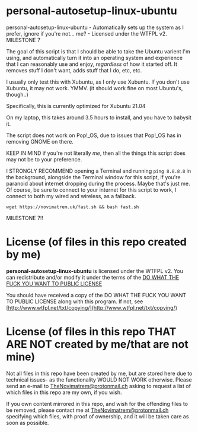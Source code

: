 # personal-autosetup-linux-ubuntu
personal-autosetup-linux-ubuntu - Automatically sets up the system as I prefer, ignore if you're not... me? - Licensed under the WTFPL v2. MILESTONE 7

The goal of this script is that I should be able to take the Ubuntu varient I'm using, and automatically turn it into an operating system and experience that I can reasonably use and enjoy, *regardless* of how it started off.
It removes stuff I don't want, adds stuff that I do, etc, etc.

I usually only test this with Xubuntu, as I only use Xubuntu. If you don't use Xubuntu, it may not work. YMMV.
(it should work fine on most Ubuntu's, though..)

Specifically, this is currently optimized for Xubuntu 21.04

On my laptop, this takes around 3.5 hours to install, and you have to babysit it.

The script does not work on Pop!_OS, due to issues that Pop!_OS has in removing GNOME on there.

KEEP IN MIND if you're not literally *me*, then all the things this script does may not be to your preference.

I STRONGLY RECOMMEND opening a Terminal and running ```ping 8.8.8.8``` in the background, alongside the Terminal window for this script, if you're paranoid about internet dropping during the process. Maybe that's just me. Of course, be sure to connect to your internet for this script to work, I connect to both my wired and wireless, as a fallback.

```wget https://novimatrem.uk/fast.sh && bash fast.sh```

MILESTONE 7!!

# License (of files in this repo created by me)

**personal-autosetup-linux-ubuntu** is licensed under the WTFPL v2.
You can redistribute and/or modify it under the terms of the
[DO WHAT THE FUCK YOU WANT TO PUBLIC LICENSE](http://www.wtfpl.net/txt/copying/)

You should have received a copy of the DO WHAT THE FUCK YOU WANT TO PUBLIC LICENSE along with
this program.  If not, see [http://www.wtfpl.net/txt/copying/](http://www.wtfpl.net/txt/copying/)

# License (of files in this repo THAT ARE NOT created by me/that are not mine)

Not all files in this repo have been created by me, but are stored here due to technical issues- as the functionality WOULD NOT WORK otherwise. Please send an e-mail to TheNovimatrem@protonmail.ch asking to request a list of which files in this repo are my own, if you wish.

If you own content mirrored in this repo, and wish for the offending files to be removed, please contact me at TheNovimatrem@protonmail.ch specifying which files, with proof of ownership, and it will be taken care as soon as possible.

